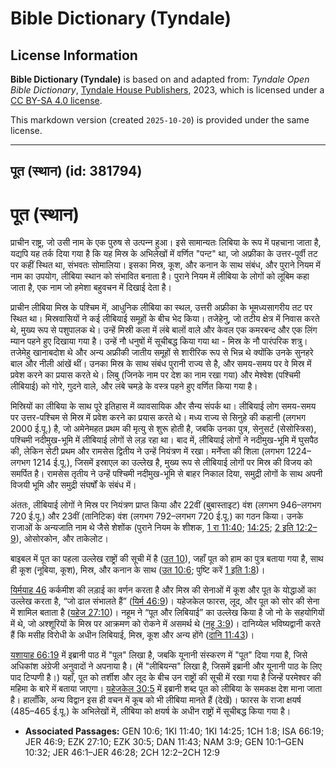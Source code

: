 # Bible Dictionary (Tyndale)

## License Information

**Bible Dictionary (Tyndale)** is based on and adapted from: _Tyndale Open Bible Dictionary_, [Tyndale House Publishers](https://tyndaleopenresources.com/), 2023, which is licensed under a [CC BY-SA 4.0 license](https://creativecommons.org/licenses/by-sa/4.0/legalcode.en).

This markdown version (created `2025-10-20`) is provided under the same license.



--------------------------------

## पूत (स्थान) (id: 381794)

पूत (स्थान)
===========

प्राचीन राष्ट्र, जो उसी नाम के एक पुरुष से उत्‍पन्‍न हुआ। इसे सामान्‍यतः लिबिया के रूप में पहचाना जाता है, यद्यपि यह तर्क दिया गया है कि यह मिस्र के अभिलेखों में वर्णित "पन्‍ट" था, जो अफ्रीका के उत्तर\-पूर्वी तट पर कहीं स्थित था, संभवतः सोमालिया। इसका मिस्र, कूश, और कनान के साथ संबंध, और पुराने नियम में नाम का उपयोग, लीबिया स्थान को संभावित बनाता है। पुराने नियम में लीबिया के लोगों को लूबिम कहा जाता है, एक नाम जो हमेशा बहुवचन में दिखाई देता है।

प्राचीन लीबिया मिस्र के पश्चिम में, आधुनिक लीबिया का स्थल, उत्तरी अफ्रीका के भूमध्यसागरीय तट पर स्थित था। मिस्रवासियों ने कई लीबियाई समूहों के बीच भेद किया। तजेहेनु, जो तटीय क्षेत्र में निवास करते थे, मुख्य रूप से पशुपालक थे। उन्हें मिस्री कला में लंबे बालों वाले और केवल एक कमरबन्द और एक लिंग म्यान पहने हुए दिखाया गया है। उन्हें नौ धनुषों में सूचीबद्ध किया गया था \- मिस्र के नौ पारंपरिक शत्रु। तजेमेहु खानाबदोश थे और अन्य अफ्रीकी जातीय समूहों से शारीरिक रूप से भिन्न थे क्योंकि उनके सुनहरे बाल और नीली आंखें थीं। उनका मिस्र के साथ संबंध पुरानी राज्य से है, और समय\-समय पर वे मिस्र में प्रवेश करने का प्रयास करते थे। लिबु (जिनके नाम पर देश का नाम रखा गया) और मेश्वेश (पश्चिमी लीबियाई) को गोरे, गुदने वाले, और लंबे चमड़े के वस्त्र पहने हुए वर्णित किया गया है।

मिस्रियों का लीबिया के साथ पूरे इतिहास में व्यावसायिक और सैन्य संपर्क था। लीबियाई लोग समय\-समय पर उत्तर\-पश्चिम से मिस्र में प्रवेश करने का प्रयास करते थे। मध्य राज्य से सिनुहे की कहानी (लगभग 2000 ई.पू.) है, जो अमेनेमहत प्रथम की मृत्यु से शुरू होती है, जबकि उनका पुत्र, सेनुसर्ट (सेसोस्त्रिस), पश्चिमी नदीमुख\-भूमि में लीबियाई लोगों से लड़ रहा था। बाद में, लीबियाई लोगों ने नदीमुख\-भूमि में घुसपैठ की, लेकिन सेटी प्रथम और रामसेस द्वितीय ने उन्हें नियंत्रण में रखा। मर्नेप्ता की शिला (लगभग 1224–लगभग 1214 ई.पू.), जिसमें इस्राएल का उल्लेख है, मुख्य रूप से लीबियाई लोगों पर मिस्र की विजय को समर्पित है। रामसेस तृतीय ने उन्हें पश्चिमी नदीमुख\-भूमि से बाहर निकाल दिया, समुद्री लोगों के साथ अपनी विजयी भूमि और समुद्री संघर्षों के संबंध में।

अंततः, लीबियाई लोगों ने मिस्र पर नियंत्रण प्राप्त किया और 22वीं (बुबास्ताइट) वंश (लगभग 946–लगभग 720 ई.पू.) और 23वीं (तानिटिक) वंश (लगभग 792–लगभग 720 ई.पू.) का गठन किया। उनके राजाओं के अन्यजाति नाम थे जैसे शेशोंक (पुराने नियम के शीशक, [1 रा 11:40](https://ref.ly/1Kgs11:40); [14:25](https://ref.ly/1Kgs14:25); [2 इति 12:2–9](https://ref.ly/2Chr12:2-2Chr12:9)), ओसोरकोन, और ताकेलोट।

बाइबल में पूत का पहला उल्लेख राष्ट्रों की सूची में है ([उत 10](https://ref.ly/Gen10:1-Gen10:32)), जहाँ पूत को हाम का पुत्र बताया गया है, साथ ही कूश (नूबिया, कूश), मिस्र, और कनान के साथ ([उत 10:6](https://ref.ly/Gen10:6); पुष्टि करें [1 इति 1:8](https://ref.ly/1Chr1:8))।

[यिर्मयाह 46](https://ref.ly/Jer46:1-Jer46:28) कर्कमीश की लड़ाई का वर्णन करता है और मिस्र की सेनाओं में कूश और पूत के योद्धाओं का उल्लेख करता है, “जो ढाल संभालते हैं” ([यिर्म 46:9](https://ref.ly/Jer46:9))। यहेजकेल फारस, लूद, और पूत को सोर की सेना में शामिल बताता है ([यहेज 27:10](https://ref.ly/Ezek27:10))। नहूम ने “पूत और लिबियाई” का उल्लेख किया है जो नो के सहयोगियों में थे, जो अश्शूरियों के मिस्र पर आक्रमण को रोकने में असमर्थ थे ([नहू 3:9](https://ref.ly/Nah3:9))। दानिय्येल भविष्यद्वानी करते हैं कि मसीह विरोधी के अधीन लिबियाई, मिस्र, कूश और अन्य होंगे ([दानि 11:43](https://ref.ly/Dan11:43))।

[यशायाह 66:19](https://ref.ly/Isa66:19) में इब्रानी पाठ में "पूल" लिखा है, जबकि यूनानी संस्करण में "पूत" दिया गया है, जिसे अधिकांश अंग्रेजी अनुवादों ने अपनाया है। (में "लीबियन्स" लिखा है, जिसमें इब्रानी और यूनानी पाठ के लिए पाद टिप्पणी है।) यहाँ, पूत को तर्शीश और लूद के बीच उन राष्ट्रों की सूची में रखा गया है जिन्हें परमेश्वर की महिमा के बारे में बताया जाएगा। [यहेजकेल 30:5](https://ref.ly/Ezek30:5) में इब्रानी शब्द पूत को लीबिया के समकक्ष देश माना जाता है। हालाँकि, अन्य विद्वान इस ही वचन में कूब को भी लीबिया मानते हैं (देखें)। फारस के राजा क्षयर्ष (485–465 ई.पू.) के अभिलेखों में, लीबिया को क्षयर्ष के अधीन राष्ट्रों में सूचीबद्ध किया गया है।

* **Associated Passages:** GEN 10:6; 1KI 11:40; 1KI 14:25; 1CH 1:8; ISA 66:19; JER 46:9; EZK 27:10; EZK 30:5; DAN 11:43; NAM 3:9; GEN 10:1–GEN 10:32; JER 46:1–JER 46:28; 2CH 12:2–2CH 12:9

